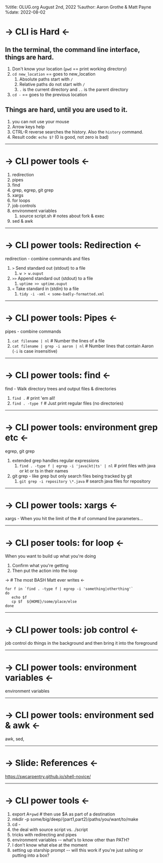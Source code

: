 %title: OLUG.org August 2nd, 2022
%author: Aaron Grothe & Matt Payne
%date: 2022-08-02

-> CLI is Hard <-
=========

## In the terminal, the command line interface, things are hard.
1. Don't know your location (`pwd` == print working directory)
2. `cd new_location` == goes to new_location
   1. Absolute paths start with `/`
   1. Relative paths do not start with `/`
   1. `.` is the current directory and `..` is the parent directory
3. `cd -` == goes to the previous location

## Things are hard, until you are used to it.
1. you can not use your mouse
1. Arrow keys help
2. CTRL-R reverse searches the history.  Also the `history` command.
1. Result code: `echo $?` (0 is good, not zero is bad)

-------------------------------------------------
-> CLI power tools <-
=========
1. redirection
2. pipes
3. find
4. grep, egrep, git grep
5. xargs
6. for loops
7. job controls
8. environment variables
   1. source script.sh  # notes about fork & exec
9. sed & awk


-------------------------------------------------
-> CLI power tools: Redirection <-
=========
redirection - combine commands and files

1. `>` Send standard out (stdout) to a file
   1. `w > w.ouput`
1. `>>` Append standard out (stdout) to a file
   1. `uptime >> uptime.ouput`
1. `<` Take standard in (stdin) to a file
   1. `tidy -i -xml < some-badly-formatted.xml`

-------------------------------------------------
-> CLI power tools: Pipes <-
=========
pipes - combine commands
1. `cat filename | nl`  # Number the lines of a file
1. `cat filename | grep -i aaron | nl` # Number lines that contain Aaron (`-i` is case insensitive)

-------------------------------------------------
-> CLI power tools: find <-
=========
find - Walk directory trees and output files & directories
1. `find .` # print 'em all!
1. `find . -type f`  # Just print regular files (no directories)

-------------------------------------------------
-> CLI power tools: environment grep etc <-
=========
egrep, git grep
1. extended grep handles regular expressions
   1. `find . -type f | egrep -i 'java|kt|ts' | nl` # print files with java or kt or ts in their names
1. git grep - like grep but only search files being tracked by git
   1. `git grep -i repository \*.java` # search java files for repository

-------------------------------------------------
-> CLI power tools: xargs <-
=========
xargs - When you hit the limit of the # of command line parameters... 

-------------------------------------------------
-> CLI poser tools: for loop <-
=========
When you want to build up what you're doing
1. Confirm what you're getting
2. Then put the action into the loop

-> # The most BASH Matt ever writes <-

```
for f in `find . -type f | egrep -i 'something|otherthing'`
do 
   echo $f
   cp $f  ${HOME}/some/place/else
done
```

-------------------------------------------------
-> CLI power tools: job control <-
=========
job control do things in the background and then bring it into the foreground



-------------------------------------------------
-> CLI power tools: environment variables <-
=========
environment variables

-------------------------------------------------
-> CLI power tools: environment sed & awk <-
=========
awk, sed, 


-------------------------------------------------

-> Slide: References <-
=========
https://swcarpentry.github.io/shell-novice/

-------------------------------------------------
-> CLI power tools <-
=========

1. export A=`pwd`  # then use $A as part of a destination
2. mkdir -p some/big/deep/{part1,part2}/paths/you/want/to/make
3. cd -
4. the deal with source script vs. ./script
5. tricks with redirecting and pipes
6. environment variables -- what's to know other than PATH?
7. I don't know what else at the moment
8. setting up starship prompt -- will this work if you're just sshing or putting into a box?
